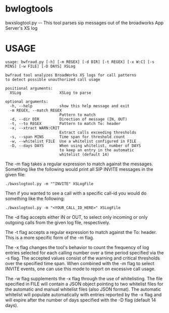bwlogtools
==========

bwxslogtool.py -- This tool parses sip messages out of the broadworks App Server's XS log

USAGE
=====

```
usage: bwfraud.py [-h] [-m REGEX] [-d DIR] [-t REGEX] [-x W:C] [-s MINS] [-w FILE] [-D DAYS] XSLog

bwfraud tool analyzes BroadWorks XS logs for call patterns
to detect possible unauthorized call usage

positional arguments:
  XSLog                 XSLog to parse

optional arguments:
  -h, --help            show this help message and exit
  -m REGEX, --match REGEX
                        Pattern to match
  -d, --dir DIR         Direction of message (IN, OUT)
  -t, --to REGEX        Pattern to match To: header
  -x, --xtract WARN:CRIT
                        Extract calls exceeding thresholds
  -s, --span MINS       Time span for threshold count
  -w, --whitelist FILE  Use a whitelist configured in FILE
  -D, --days DAYS       When using whitelist, number of DAYS
                        to keep an entry in the automatic
                        whitelist (default 14)
```

The -m flag takes a regular expression to match against the messages. Something like the following would print all SIP INVITE messages in the given file:

```
./bwxslogtool.py -m "^INVITE" XSLogFile
```
Then if you wanted to see a call with a specific call-id you would do something like the following:
```
./bwxslogtool.py -m "<YOUR_CALL_ID_HERE>" XSLogFile
```
The -d flag accepts either IN or OUT, to select only incoming or only outgoing calls from the given log file, respectively.

The -t flag accepts a regular expression to match against the To: header. This is a more specific form of the -m flag.

The -x flag changes the tool's behavior to count the frequency of log entries selected for each calling number over a time period specified via the -s flag. The accepted values consist of the warning and critical thresholds over the specified time span. When combined with the -m flag to select INVITE events, one can use this mode to report on excessive call usage.

The -w flag supplements the -x flag through the use of whitelisting. The file specified in FILE will contain a JSON object pointing to two whitelist files for the automatic and manual whitelist files (also JSON format). The automatic whitelist will populate automatically with entries reported by the -x flag and will expire after the number of days specified with the -D flag (default 14 days).
